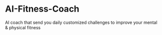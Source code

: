 # AI-Fitness-Coach
AI coach that send you daily customized challenges to improve your mental &amp; physical fitness
